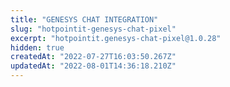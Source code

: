```yaml
---
title: "GENESYS CHAT INTEGRATION"
slug: "hotpointit-genesys-chat-pixel"
excerpt: "hotpointit.genesys-chat-pixel@1.0.28"
hidden: true
createdAt: "2022-07-27T16:03:50.267Z"
updatedAt: "2022-08-01T14:36:18.210Z"
---
```

